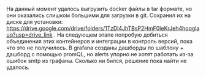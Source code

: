На данный момент удалось выгрузить docker файлы в tar формате, но они оказались слишком большими для загрузки в git.
Сохранил их на диске для установки: https://drive.google.com/drive/folders/1TzDl4JhTBsP2HmF0leKrJeh4hoqglauq?usp=drive_link .
На следующем этапе попробую добиться объединения этих контейнеров и интеграции в контроль версий, пока что это не получилось. 
В grafana созданы дашборды по шаблону + дашборд с помощью promQL, но alerts упорно не хотят работать из-за ошибок smtp из графаны. Сколько ни бился, решение пока найти не удалось. 
